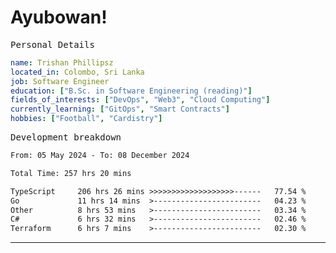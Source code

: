 # Ayubowan!

<samp>Personal Details</samp>

```yaml
name: Trishan Phillipsz
located_in: Colombo, Sri Lanka
job: Software Engineer
education: ["B.Sc. in Software Engineering (reading)"]
fields_of_interests: ["DevOps", "Web3", "Cloud Computing"]
currently_learning: ["GitOps", "Smart Contracts"]
hobbies: ["Football", "Cardistry"]
```

<samp>Development breakdown</samp>

<!--START_SECTION:waka-->

```txt
From: 05 May 2024 - To: 08 December 2024

Total Time: 257 hrs 20 mins

TypeScript     206 hrs 26 mins >>>>>>>>>>>>>>>>>>>------   77.54 %
Go             11 hrs 14 mins  >------------------------   04.23 %
Other          8 hrs 53 mins   >------------------------   03.34 %
C#             6 hrs 32 mins   >------------------------   02.46 %
Terraform      6 hrs 7 mins    >------------------------   02.30 %
```

<!--END_SECTION:waka-->

---
